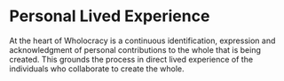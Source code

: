 # Personal Lived Experience 
At the heart of Wholocracy is a continuous identification, expression and acknowledgment of personal contributions to the whole that is being created. This grounds the process in direct lived experience of the individuals who collaborate to create the whole.